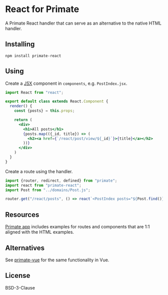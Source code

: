 # React for Primate

A Primate React handler that can serve as an alternative to the native HTML
handler.

## Installing

```
npm install primate-react
```

## Using

Create a [JSX][jsx] component in `components`, e.g. `PostIndex.jsx`.

```jsx
import React from "react";

export default class extends React.Component {
  render() {
    const {posts} = this.props;

    return (
      <div>
        <h1>All posts</h1>
        {posts.map(({_id, title}) => (
          <h2><a href={`/react/post/view/${_id}`}>{title}</a></h2>
        ))}
      </div>
    )
  }
}
```

Create a route using the handler.

```js
import {router, redirect, defined} from "primate";
import react from "primate-react";
import Post from "../domains/Post.js";

router.get("/react/posts", () => react`<PostIndex posts="${Post.find()}" />`);
```

## Resources

[Primate app][primate-app] includes examples for routes and components that are
1:1 aligned with the HTML examples.

## Alternatives

See [primate-vue] for the same functionality in Vue.

## License

BSD-3-Clause

[primate-app]: https://github.com/primatejs/primate-app
[primate-vue]: https://github.com/primatejs/primate-vue
[jsx]: https://reactjs.org/docs/jsx-in-depth.html
